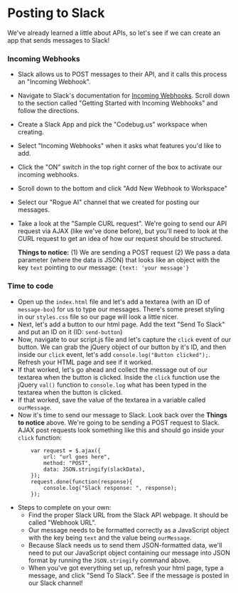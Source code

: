 # Posting to Slack

We've already learned a little about APIs, so let's see if we can create an app that sends messages to Slack! 

### Incoming Webhooks
- Slack allows us to POST messages to their API, and it calls this process an "Incoming Webhook". 
- Navigate to Slack's documentation for [Incoming Webhooks](https://api.slack.com/incoming-webhooks). Scroll down to the section called "Getting Started with Incoming Webhooks" and follow the directions. 
- Create a Slack App and pick the "Codebug.us" workspace when creating.
- Select "Incoming Webhooks" when it asks what features you'd like to add. 
- Click the "ON" switch in the top right corner of the box to activate our incoming webhooks. 
- Scroll down to the bottom and click "Add New Webhook to Workspace"
- Select our "Rogue AI" channel that we created for posting our messages. 
- Take a look at the "Sample CURL request". We're going to send our API request via AJAX (like we've done before), but you'll need to look at the CURL request to get an idea of how our request should be structured. 

	**Things to notice:**
		(1) We are sending a POST request
		(2) We pass a data parameter (where the data is JSON) that looks like an object with the key `text` pointing to our message: `{text: 'your message'}`


### Time to code
- Open up the `index.html` file and let's add a textarea (with an ID of `message-box`) for us to type our messages. There's some preset styling in our `styles.css` file so our page will look a little nicer. 
- Next, let's add a button to our html page. Add the text "Send To Slack" and put an ID on it (ID: `send-button`)
- Now, navigate to our script.js file and let's capture the `click` event of our button. We can grab the jQuery object of our button by it's ID, and then inside our `click` event, let's add `console.log("Button clicked");`. Refresh your HTML page and see if it worked. 
- If that worked, let's go ahead and collect the message out of our textarea when the button is clicked. Inside the `click` function use the jQuery `val()` function to `console.log` what has been typed in the textarea when the button is clicked. 
- If that worked, save the value of the textarea in a variable called `ourMessage`. 
- Now it's time to send our message to Slack. Look back over the **Things to notice** above. We're going to be sending a POST request to Slack. AJAX post requests look something like this and should go inside your `click` function: 
	```
		var request = $.ajax({
			url: "url goes here",
			method: "POST",
			data: JSON.stringify(slackData),
		});
		request.done(function(response){
			console.log("Slack response: ", response);
		});
	```
- Steps to complete on your own: 
	- Find the proper Slack URL from the Slack API webpage. It should be called "Webhook URL".
	- Our message needs to be formatted correctly as a JavaScript object with the key being `text` and the value being `ourMessage`. 
	- Because Slack needs us to send them JSON-formatted data, we'll need to put our JavaScript object containing our message into JSON format by running the `JSON.stringify` command above. 
	- When you've got everything set up, refresh your html page, type a message, and click "Send To Slack". See if the message is posted in our Slack channel! 
